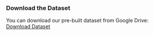 ###  Download the Dataset
You can download our pre-built dataset from Google Drive:  
[Download Dataset](https://drive.google.com/drive/folders/153LRSjAAbN6oZ1P2SaiqrYNFq1-AqoZ7?usp=sharing)


